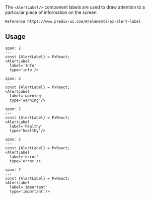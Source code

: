 The `<AlertLabel/>` component labels are used to draw attention to a particular piece of information on the screen.

```hint
Reference https://www.predix-ui.com/#/elements/px-alert-label
```


## Usage

```react
span: 2
---
const {AlertLabel} = PxReact;
<AlertLabel
  label='Info'
  type='info'/>
```

```react
span: 2
---
const {AlertLabel} = PxReact;
<AlertLabel
  label='warning'
  type='warning'/>
```

```react
span: 2
---
const {AlertLabel} = PxReact;
<AlertLabel
  label='healthy'
  type='healthy'/>
```

```react
span: 2
---
const {AlertLabel} = PxReact;
<AlertLabel
  label='error'
  type='error'/>
```

```react
span: 2
---
const {AlertLabel} = PxReact;
<AlertLabel
  label='important'
  type='important'/>
```
